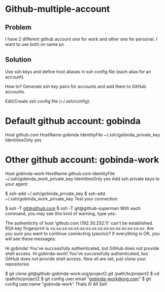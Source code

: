 # Github-multiple-account

## Problem
I have 2 different github account one for work and other one for personal. I want to use both on same pc

## Solution
Use ssh keys and define host aliases in ssh config file (each alias for an account).

How to?
Generate ssh key pairs for accounts and add them to GitHub accounts.

Edit/Create ssh config file (~/.ssh/config):

# Default github account: gobinda
Host github.com
   HostName gobinda
   IdentityFile ~/.ssh/gobinda_private_key
   IdentitiesOnly yes
   
# Other github account: gobinda-work
Host gobinda-work
   HostName github.com
   IdentityFile ~/.ssh/gobinda_work_private_key
   IdentitiesOnly yes
Add ssh private keys to your agent:

$ ssh-add ~/.ssh/gobinda_private_key
$ ssh-add ~/.ssh/gobinda_work_private_key
Test your connection

$ ssh -T git@github.com
$ ssh -T git@github-superman
With each command, you may see this kind of warning, type yes:

The authenticity of host 'github.com (192.30.252.1)' can't be established.
RSA key fingerprint is xx:xx:xx:xx:xx:xx:xx:xx:xx:xx:xx:xx:xx:xx:xx:xx:
Are you sure you want to continue connecting (yes/no)?
If everything is OK, you will see these messages:

Hi gobinda! You've successfully authenticated, but GitHub does not provide shell access.
Hi gobinda-work! You've successfully authenticated, but GitHub does not provide shell access.
Now all are set, just clone your repositories

$ git clone git@github-gobinda-work:org/project2.git /path/to/project2
$ cd /path/to/project2
$ git config user.email "gobinda-work@org.com"
$ git config user.name  "gobinda-work"
Thats it! All Set!
